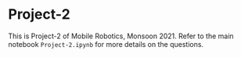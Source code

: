 # Project-2

This is Project-2 of Mobile Robotics, Monsoon 2021. Refer to the main notebook `Project-2.ipynb` for
more details on the questions.
